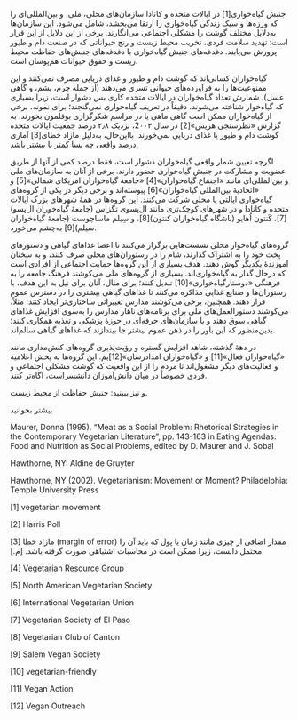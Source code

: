   جنبش گیاه‌خواری[1] در ایالات متحده و کانادا سازمان‌های محلی، ملی، و بین‌المللی‌ای را که ورزه‌ها و سبک زندگی گیاه‌خواری را ارتقا می‌بخشد، شامل می‌شود. این سازمان‌ها به‌دلایل مختلف گوشت را مشکلی اجتماعی می‌انگارند. برخی از این دلایل از این قرار است: تهدید سلامت فردی، تخریب محیط زیست و رنج حیواناتی که در صنعت دام و طیور پرورش می‌یابند. دغدغه‌های جنبش گیاه‌خواری با دغدغه‌های جنبش‌های حفاظت محیط زیست و حقوق حیوانات هم‌پوشان است. 

گیاه‌خواران کسانی‌اند که گوشت دام و طیور و غذای دریایی مصرف نمی‌کنند و این ممنوعیت‌ها را به فرآورده‌های حیوانی تسری می‌دهند (از جمله چرم، پشم، و گاهی عسل). شمارش تعداد گیاه‌خواران در ایالات متحده کاری بس دشوار است، زیرا بسیاری که گیاه‌خوار شناخته می‌شوند، دقیقاً در تعریف گیاه‌خواری نمی‌گنجند؛ برای نمونه، برخی از گیاه‌خواران ممکن است گاهی ماهی یا در مراسم شکرگزاری بوقلمون بخورند. به گزارش «نظرسنجی هریس»[2] در سال 2۰۰۳، نزدیک ۲٫۸ درصد جمعیت ایالات متحده گوشت دام و طیور یا غذای دریایی نمی‌خورند. بااین‌حال، به‌دلیل مازاد خطای[3] آماری درصد واقعی چه بسا کمتر یا بیشتر باشد.

 اگرچه تعیین شمار واقعی گیاه‌خواران دشوار است، فقط درصد کمی از آنها از طریق عضویت و مشارکت در جنبش گیاه‌خواری حضور دارند. برخی از آنان به سازمان‌های ملی و بین‌المللی‌ای مانند «اجتماع گیاه‌خواران»[4] «جامعۀ گیاه‌خواران امریکای شمالی»[5] و «اتحادیۀ بین‌المللی گیاه‌خواران»[6] پیوسته‌اند و برخی دیگر در یکی از گروه‌های گیاه‌خواری ایالتی یا محلی شرکت می‌کنند. این گروه‌ها در همۀ شهرهای بزرگ ایالات متحده و کانادا و در شهرهای کوچک‌تری مانند ال‌پسوی تگزاس (جامعۀ گیاه‌خوران ال‌پسو)[7]، کَنتون اُهایو (باشگاه گیاه‌خواران کنتون)[8]، و سِیلم ماساچوست (جامعۀ گیاه‌خواران سیلم)[9] به‌چشم می‌خورد.

 گروه‌های گیاه‌خوار محلی نشست‌هایی برگزار می‌کنند تا اعضا غذاهای گیاهی و دستورهای پخت خود را به اشتراک گذارند، شام را در رستوران‌های محلی صرف کنند، و به سخنان آموزندۀ یکدیگر گوش دهند. هدف بسیاری از این گروه‌ها حمایت اجتماعی از افرادی است که درحال گذار به گیاه‌خواری‌اند. بسیاری از گروه‌های ملی می‌کوشند فرهنگ جامعه را به فرهنگی «دوستارگیاه‌خواری»[10] تبدیل کنند؛ برای مثال، آنان برای نیل به این هدف، با رستوران‌ها و صنایع غذایی مذاکره می‌کنند تا غذاهای گیاهی بیشتری را در دسترس عموم قرار دهند. همچنین، برخی می‌کوشند مدارس تغییراتی ساختاری‌تر ایجاد کنند؛ مثلاً، می‌کوشند دستورالعمل‌های ملی برای برنامه‌های ناهار مدارس را به‌سوی افزایش غذاهای گیاهی سوق دهند و با سازمان‌های حرفه‌ای در حوزۀ پزشکی و تغذیه همکاری کنند؛ بدین‌منظور که این باور را در ذهن عموم بیشتر جا بیندازند که غذاهای گیاهی سالم‌اند.

 در دهۀ گذشته، شاهد افزایش گستره و رؤیت‌پذیری گروه‌های کنش‌مداری مانند «گیاه‌خواران فعال»[11] و «گیاه‌خواران امدادرسان»[12]یم. این گروه‌ها به پخش اعلامیه و فعالیت‌های دیگر مشغول‌اند تا مردم را از این واقعیت که گوشت مشکلی اجتماعی و فردی خصوصاً در میان دانش‌آموزان دانشسراست، آگاه‌تر کنند.

و نیز ببینید: جنبش حفاظت از محیط زیست.

بیشتر بخوانید

Maurer, Donna (1995). “Meat as a Social Problem: Rhetorical Strategies in the Contemporary Vegetarian Literature”, pp. 143-163 in Eating Agendas: Food and Nutrition as Social Problems, edited by D. Maurer and J. Sobal

Hawthorne, NY: Aldine de Gruyter

Hawthorne, NY (2002). Vegetarianism: Movement or Moment? Philadelphia: Temple University Press

 [1] vegetarian movement

 [2] Harris Poll

 [3] مازاد خطا (margin of error) مقدار اضافی از چیزی مانند زمان یا پول که باید آن را محتمل دانست، زیرا ممکن است در محاسبات اشتباهی صورت گرفته باشد. [م.]

 [4] Vegetarian Resource Group

 [5] North American Vegetarian Society

 [6] International Vegetarian Union

 [7] Vegetarian Society of El Paso

 [8] Vegetarian Club of Canton

 [9] Salem Vegan Society

 [10] vegetarian-friendly

 [11] Vegan Action

 [12] Vegan Outreach

 

 

 

 